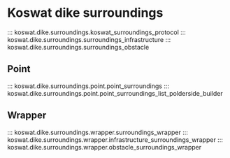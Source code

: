 # Koswat dike surroundings

::: koswat.dike.surroundings.koswat_surroundings_protocol
::: koswat.dike.surroundings.surroundings_infrastructure
::: koswat.dike.surroundings.surroundings_obstacle

## Point
::: koswat.dike.surroundings.point.point_surroundings
::: koswat.dike.surroundings.point.point_surroundings_list_polderside_builder

## Wrapper
::: koswat.dike.surroundings.wrapper.surroundings_wrapper
::: koswat.dike.surroundings.wrapper.infrastructure_surroundings_wrapper
::: koswat.dike.surroundings.wrapper.obstacle_surroundings_wrapper